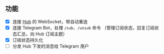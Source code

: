 ## 功能

- [x] 连接 [Hub](https://hub.drink.cafe) 的 WebSocket，带自动重连
- [x] 连接 Telegram Bot，处理 `/sub`、`/unsub` 命令 （管理订阅状态，回复订阅状态汇总，向 Hub 订阅主题）
- [x] 订阅状态持久化
- [ ] 分发 Hub 下发的消息给 Telegram 用户
